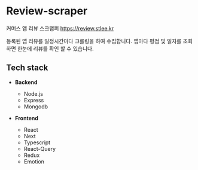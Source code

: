 # Review-scraper

커머스 앱 리뷰 스크랩퍼 <https://review.stlee.kr>

등록된 앱 리뷰를 일정시간마다 크롤링을 하여 수집합니다.
앱마다 평점 및 일자를 조회하면 한눈에 리뷰를 확인 할 수 있습니다.

## Tech stack

- **Backend**
  - Node.js
  - Express
  - Mongodb

- **Frontend**
  - React
  - Next
  - Typescript
  - React-Query
  - Redux
  - Emotion